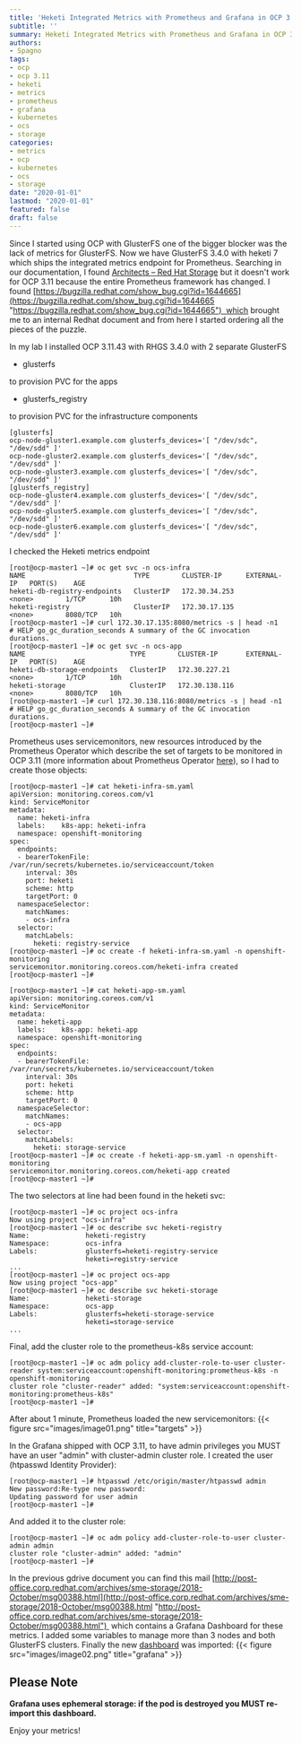 ```yaml
---
title: 'Heketi Integrated Metrics with Prometheus and Grafana in OCP 3.11'
subtitle: ''
summary: Heketi Integrated Metrics with Prometheus and Grafana in OCP 3.11
authors:
- Spagno
tags:
- ocp
- ocp 3.11
- heketi
- metrics
- prometheus
- grafana
- kubernetes
- ocs
- storage
categories:
- metrics
- ocp
- kubernetes
- ocs
- storage
date: "2020-01-01"
lastmod: "2020-01-01" 
featured: false
draft: false
---
```


Since I started using OCP with GlusterFS one of the bigger blocker was the lack of metrics for GlusterFS. Now we have GlusterFS 3.4.0 with heketi 7 which ships the integrated metrics endpoint for Prometheus.
Searching in our documentation, I found [Architects – Red Hat Storage](https://redhatstorage.redhat.com/category/architects/ "https://redhatstorage.redhat.com/category/architects/") but it doesn't work for OCP 3.11 because the entire Prometheus framework has changed.
I found [https://bugzilla.redhat.com/show_bug.cgi?id=1644665](https://bugzilla.redhat.com/show_bug.cgi?id=1644665 "https://bugzilla.redhat.com/show_bug.cgi?id=1644665")  which brought me to an internal Redhat document and from here I started ordering all the pieces of the puzzle.

In my lab I installed OCP 3.11.43 with RHGS 3.4.0 with 2 separate GlusterFS

* glusterfs

to provision PVC for the apps

* glusterfs_registry

to provision PVC for the infrastructure components

    [glusterfs]
    ocp-node-gluster1.example.com glusterfs_devices='[ "/dev/sdc", "/dev/sdd" ]'
    ocp-node-gluster2.example.com glusterfs_devices='[ "/dev/sdc", "/dev/sdd" ]'
    ocp-node-gluster3.example.com glusterfs_devices='[ "/dev/sdc", "/dev/sdd" ]'
    [glusterfs_registry]
    ocp-node-gluster4.example.com glusterfs_devices='[ "/dev/sdc", "/dev/sdd" ]'
    ocp-node-gluster5.example.com glusterfs_devices='[ "/dev/sdc", "/dev/sdd" ]'
    ocp-node-gluster6.example.com glusterfs_devices='[ "/dev/sdc", "/dev/sdd" ]'‍‍‍‍‍‍‍‍‍‍‍‍‍‍‍‍‍‍‍‍‍‍‍‍‍‍‍‍‍‍‍‍‍‍‍‍‍‍‍‍‍‍‍‍‍‍‍‍‍‍‍‍‍‍‍‍‍‍‍‍‍‍‍‍‍‍‍‍‍‍‍‍‍‍‍‍‍‍‍‍‍‍‍‍‍‍‍‍‍‍‍‍‍‍‍‍‍‍‍‍‍‍‍‍‍‍‍‍

I checked the Heketi metrics endpoint

    [root@ocp-master1 ~]# oc get svc -n ocs-infra
    NAME                           TYPE        CLUSTER-IP      EXTERNAL-IP   PORT(S)    AGE
    heketi-db-registry-endpoints   ClusterIP   172.30.34.253   <none>        1/TCP      10h
    heketi-registry                ClusterIP   172.30.17.135   <none>        8080/TCP   10h
    [root@ocp-master1 ~]# curl 172.30.17.135:8080/metrics -s | head -n1
    # HELP go_gc_duration_seconds A summary of the GC invocation durations.
    [root@ocp-master1 ~]# oc get svc -n ocs-app
    NAME                          TYPE        CLUSTER-IP       EXTERNAL-IP   PORT(S)    AGE
    heketi-db-storage-endpoints   ClusterIP   172.30.227.21    <none>        1/TCP      10h
    heketi-storage                ClusterIP   172.30.138.116   <none>        8080/TCP   10h
    [root@ocp-master1 ~]# curl 172.30.138.116:8080/metrics -s | head -n1
    # HELP go_gc_duration_seconds A summary of the GC invocation durations.
    [root@ocp-master1 ~]#‍‍‍‍‍‍‍‍‍‍‍‍‍‍‍‍‍‍‍‍‍‍‍‍‍‍‍‍‍‍‍‍‍‍‍‍‍‍‍‍‍‍‍‍‍‍‍‍‍‍‍‍‍‍‍‍‍‍‍‍‍‍‍‍‍‍‍‍‍‍‍‍‍‍‍‍‍‍‍‍‍‍‍‍‍‍‍‍‍‍‍‍‍‍‍‍‍‍‍‍‍‍‍‍
Prometheus uses servicemonitors, new resources introduced by the Prometheus Operator which describe the set of targets to be monitored in OCP 3.11 (more information about Prometheus Operator [here](https://coreos.com/operators/prometheus/docs/latest/user-guides/getting-started.html)), so I had to create those objects:

    [root@ocp-master1 ~]# cat heketi-infra-sm.yaml
    apiVersion: monitoring.coreos.com/v1
    kind: ServiceMonitor
    metadata:
      name: heketi-infra
      labels:    k8s-app: heketi-infra
      namespace: openshift-monitoring
    spec:
      endpoints:
      - bearerTokenFile: /var/run/secrets/kubernetes.io/serviceaccount/token
        interval: 30s
        port: heketi
        scheme: http
        targetPort: 0
      namespaceSelector:
        matchNames:
        - ocs-infra
      selector:
        matchLabels:
          heketi: registry-service
    [root@ocp-master1 ~]# oc create -f heketi-infra-sm.yaml -n openshift-monitoring
    servicemonitor.monitoring.coreos.com/heketi-infra created
    [root@ocp-master1 ~]#

    [root@ocp-master1 ~]# cat heketi-app-sm.yaml
    apiVersion: monitoring.coreos.com/v1
    kind: ServiceMonitor
    metadata:
      name: heketi-app
      labels:    k8s-app: heketi-app
      namespace: openshift-monitoring
    spec:
      endpoints:
      - bearerTokenFile: /var/run/secrets/kubernetes.io/serviceaccount/token
        interval: 30s
        port: heketi
        scheme: http
        targetPort: 0
      namespaceSelector:
        matchNames:
        - ocs-app
      selector:
        matchLabels:
          heketi: storage-service‍‍‍‍‍‍‍‍‍‍‍‍‍‍‍‍‍‍‍‍‍
    [root@ocp-master1 ~]# oc create -f heketi-app-sm.yaml -n openshift-monitoring
    servicemonitor.monitoring.coreos.com/heketi-app created
    [root@ocp-master1 ~]#

The two selectors at line had been found in the heketi svc:

    [root@ocp-master1 ~]# oc project ocs-infra
    Now using project "ocs-infra"
    [root@ocp-master1 ~]# oc describe svc heketi-registry
    Name:              heketi-registry
    Namespace:         ocs-infra
    Labels:            glusterfs=heketi-registry-service
                       heketi=registry-service
    ...‍‍‍‍‍‍‍‍‍‍‍‍‍‍‍‍
    [root@ocp-master1 ~]# oc project ocs-app
    Now using project "ocs-app"
    [root@ocp-master1 ~]# oc describe svc heketi-storage
    Name:              heketi-storage
    Namespace:         ocs-app
    Labels:            glusterfs=heketi-storage-service
                       heketi=storage-service
    ...‍‍‍‍‍‍‍‍‍‍‍‍‍‍‍‍‍‍‍‍‍‍‍‍‍‍‍‍‍‍‍‍‍‍‍‍‍‍‍‍‍‍‍‍‍‍‍‍‍‍‍‍‍‍‍‍‍‍‍‍‍‍‍‍‍‍‍‍‍‍‍‍‍‍‍‍‍‍‍‍‍‍‍‍‍‍‍‍‍‍‍‍‍‍‍‍‍‍‍‍‍‍‍‍‍‍‍‍‍‍‍‍‍‍‍‍‍‍‍‍‍‍‍‍‍‍‍‍‍‍‍‍‍‍‍‍‍‍‍‍‍‍‍‍‍‍‍‍‍‍‍‍‍‍‍‍‍‍‍‍‍‍‍‍‍‍‍‍‍‍‍‍‍‍‍‍‍‍‍‍‍‍‍‍‍‍‍‍‍‍‍‍

Final, add the cluster role to the prometheus-k8s service account:

    [root@ocp-master1 ~]# oc adm policy add-cluster-role-to-user cluster-reader system:serviceaccount:openshift-monitoring:prometheus-k8s -n openshift-monitoring
    cluster role "cluster-reader" added: "system:serviceaccount:openshift-monitoring:prometheus-k8s"
    [root@ocp-master1 ~]#‍‍‍‍‍‍

After about 1 minute, Prometheus loaded the new servicemonitors:
{{< figure src="images/image01.png" title="targets" >}}

In the Grafana shipped with OCP 3.11, to have admin privileges you MUST have an user "admin" with cluster-admin cluster role. I created the user (htpasswd Identity Provider):  

    [root@ocp-master1 ~]# htpasswd /etc/origin/master/htpasswd admin
    New password:Re-type new password:
    Updating password for user admin
    [root@ocp-master1 ~]#‍‍‍‍‍‍‍‍‍‍‍‍‍‍‍‍‍‍‍‍‍‍‍‍‍‍‍‍‍‍‍‍‍‍‍‍‍‍‍‍‍‍‍‍‍‍‍‍‍‍‍‍‍‍‍‍‍‍‍‍

And added it to the cluster role:

    [root@ocp-master1 ~]# oc adm policy add-cluster-role-to-user cluster-admin admin
    cluster role "cluster-admin" added: "admin"
    [root@ocp-master1 ~]#‍‍‍‍‍‍‍‍‍‍‍‍‍‍‍‍‍‍‍‍‍‍‍‍‍‍‍‍‍‍‍‍‍‍‍‍

In the previous gdrive document you can find this mail [http://post-office.corp.redhat.com/archives/sme-storage/2018-October/msg00388.html](http://post-office.corp.redhat.com/archives/sme-storage/2018-October/msg00388.html "http://post-office.corp.redhat.com/archives/sme-storage/2018-October/msg00388.html")  which contains a Grafana Dashboard for these metrics. I added some variables to manage more than 3 nodes and both GlusterFS clusters. Finally the new [dashboard](https://drive.google.com/file/d/1kXNCS56jiQ6hX3meyWME1jc7ZlPnOI_E/view?usp=sharing) was imported:
{{< figure src="images/image02.png" title="grafana" >}}

## Please Note

**Grafana uses ephemeral storage: if the pod is destroyed you MUST re-import this dashboard.**

Enjoy your metrics!
